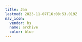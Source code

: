 ```yaml
---
title: Jan
lastmod: 2023-11-07T16:08:53.019Z
nav_icon:
  vendor: bs
  name: archive
  color: blue
---
```

